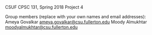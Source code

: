 CSUF CPSC 131, Spring 2018
Project 4

Group members (replace with your own names and email addresses):
Ameya Govalkar ameya.govalkar@csu.fullerton.edu
Moody Almukhtar moodyalmukhtar@csu.fullerton.edu

